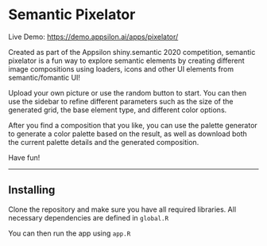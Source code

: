 # Semantic Pixelator

Live Demo: https://demo.appsilon.ai/apps/pixelator/

Created as part of the Appsilon shiny.semantic 2020 competition, semantic pixelator is a fun way to explore semantic elements by creating different image compositions using loaders, icons and other UI elements from semantic/fomantic UI!

Upload your own picture or use the random button to start. You can then use the sidebar to refine different parameters such as the size of the generated grid, the base element type, and different color options.

After you find a composition that you like, you can use the palette generator to generate a color palette based on the result, as well as download both the current palette details and the generated composition.

Have fun!

---

## Installing

Clone the repository and make sure you have all required libraries. All necessary dependencies are defined in `global.R`

You can then run the app using `app.R`
